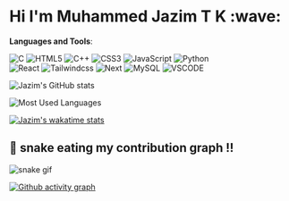 <h1>Hi I'm Muhammed Jazim T K :wave:</h1>






**Languages and Tools**:

![C](https://img.shields.io/badge/c-%2300599C.svg?style=for-the-badge&logo=c&logoColor=white)
![HTML5](https://img.shields.io/badge/HTML5-E34F26?style=for-the-badge&logo=html5&logoColor=white)
![C++](https://img.shields.io/badge/c++-%2300599C.svg?style=for-the-badge&logo=c%2B%2B&logoColor=white)
![CSS3](https://img.shields.io/badge/css3-%231572B6.svg?style=for-the-badge&logo=css3&logoColor=white)
![JavaScript](https://img.shields.io/badge/javascript-%23323330.svg?style=for-the-badge&logo=javascript&logoColor=%23F7DF1E)
![Python](https://img.shields.io/badge/python-3670A0?style=for-the-badge&logo=python&logoColor=ffdd54)	
![React](https://img.shields.io/badge/react-%2320232a.svg?style=for-the-badge&logo=react&logoColor=%2361DAFB)
![Tailwindcss](https://img.shields.io/badge/tailwindcss-3670A0?style=for-the-badge&logo=tailwindcss&logoColor=ffdd54)
![Next](https://img.shields.io/badge/next-3670A0?style=for-the-badge&logo=nextjs&logoColor=ffdd54)
![MySQL](https://img.shields.io/badge/MySQL-00000F?style=for-the-badge&logo=mysql&logoColor=white)
![VSCODE](https://img.shields.io/badge/Visual_Studio_Code-0078D4?style=for-the-badge&logo=visual%20studio%20code&logoColor=white)


![Jazim's GitHub stats](https://github-readme-stats.vercel.app/api?username=Muhammedjazimtk&show_icons=true&theme=tokyonight)

![Most Used Languages](https://github-readme-stats.vercel.app/api/top-langs/?username=Muhammedjazimtk&theme=tokyonight)

[![Jazim's wakatime stats](https://github-readme-streak-stats.herokuapp.com/?user=Muhammedjazimtk&theme=tokyonight)](https://wakatime.com/@Muhammedjazimtk)

## 🐍 snake eating my contribution graph !!
![snake gif](https://github.com/Muhammedjazimtk/Muhammedjazimtk/blob/output/github-contribution-grid-snake.svg)

[![Github activity graph](https://activity-graph.herokuapp.com/graph/?username=Muhammedjazimtk&theme=dracula&bg_color=00000000&color=878787&line=4c8ed9&point=00000000&area=true&hide_border=true)](https://git.io/akshay2211&hide_border=true)




